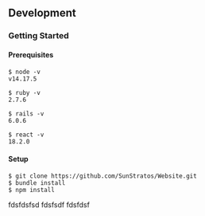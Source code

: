 ## Development
### Getting Started
#### Prerequisites
```
$ node -v
v14.17.5

$ ruby -v
2.7.6

$ rails -v
6.0.6

$ react -v
18.2.0
```

#### Setup
```
$ git clone https://github.com/SunStratos/Website.git
$ bundle install
$ npm install
```
fdsfdsfsd
fdsfsdf
fdsfdsf